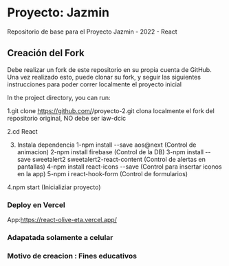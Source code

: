 # Proyecto: Jazmin 

Repositorio de base para el Proyecto Jazmin - 2022 - React

## Creación del Fork
Debe realizar un fork de este repositorio en su propia cuenta de GitHub. Una vez realizado esto, puede clonar su fork, y seguir las siguientes instrucciones para poder correr localmente el proyecto inicial 

In the project directory, you can run:

1.git clone https://github.com/<UsuarioGitHub>/proyecto-2.git clona localmente el fork del repositorio original, <UsuarioGitHub> NO debe ser iaw-dcic

2.cd React

3. Instala dependencia
 1-npm install --save aos@next (Control de animacion)
 2-npm install firebase (Control de la DB)
 3-npm install --save sweetalert2 sweetalert2-react-content (Control de alertas en pantallas)
 4-npm install react-icons --save (Control para insertar iconos en la app)
 5-npm i react-hook-form (Control de formularios)

4.npm start (Inicializiar proyecto)

### Deploy en Vercel

App:https://react-olive-eta.vercel.app/


### Adapatada solamente a celular 


### Motivo de creacion : Fines educativos

